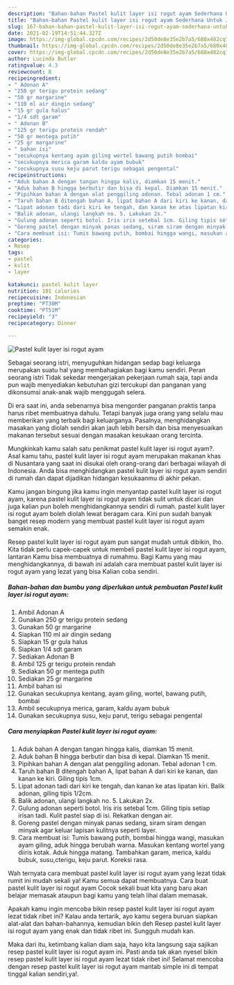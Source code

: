 ```yaml
---
description: "Bahan-bahan Pastel kulit layer isi rogut ayam Sederhana Untuk Jualan"
title: "Bahan-bahan Pastel kulit layer isi rogut ayam Sederhana Untuk Jualan"
slug: 167-bahan-bahan-pastel-kulit-layer-isi-rogut-ayam-sederhana-untuk-jualan
date: 2021-02-19T14:51:44.327Z
image: https://img-global.cpcdn.com/recipes/2d50de8e35e2b7a5/680x482cq70/pastel-kulit-layer-isi-rogut-ayam-foto-resep-utama.jpg
thumbnail: https://img-global.cpcdn.com/recipes/2d50de8e35e2b7a5/680x482cq70/pastel-kulit-layer-isi-rogut-ayam-foto-resep-utama.jpg
cover: https://img-global.cpcdn.com/recipes/2d50de8e35e2b7a5/680x482cq70/pastel-kulit-layer-isi-rogut-ayam-foto-resep-utama.jpg
author: Lucinda Butler
ratingvalue: 4.3
reviewcount: 8
recipeingredient:
- " Adonan A"
- "250 gr terigu protein sedang"
- "50 gr margarine"
- "110 ml air dingin sedang"
- "15 gr gula halus"
- "1/4 sdt garam"
- " Adonan B"
- "125 gr terigu protein rendah"
- "50 gr mentega putih"
- "25 gr margarine"
- " bahan isi"
- "secukupnya kentang ayam giling wortel bawang putih bombai"
- "secukupnya merica garam kaldu ayam bubuk"
- "secukupnya susu keju parut terigu sebagai pengental"
recipeinstructions:
- "Aduk bahan A dengan tangan hingga kalis, diamkan 15 menit."
- "Aduk bahan B hingga berbutir dan bisa di kepal. Diamkan 15 menit."
- "Pipihkan bahan A dengan alat penggiling adonan. Tebal adonan 1 cm."
- "Taruh bahan B ditengah bahan A, lipat bahan A dari kiri ke kanan, dan kanan ke kiri. Giling tipis 1cm."
- "Lipat adonan tadi dari kiri ke tengah, dan kanan ke atas lipatan kiri. Balik adonan, giling tipis 1/2cm."
- "Balik adonan, ulangi langkah no. 5. Lakukan 2x."
- "Gulung adonan seperti botol. Iris iris setebal 1cm. Giling tipis setiap irisan tadi. Kulit pastel siap di isi. Rekatkan dengan air."
- "Goreng pastel dengan minyak panas sedang, siram siram dengan minyak agar keluar lapisan kulitnya seperti layer."
- "Cara membuat isi: Tumis bawang putih, bombai hingga wangi, masukan ayam giling, aduk hingga berubah warna. Masukan kentang wortel yang diiris kotak. Aduk hingga matang. Tambahkan garam, merica, kaldu bubuk, susu,cterigu, keju parut. Koreksi rasa."
categories:
- Resep
tags:
- pastel
- kulit
- layer

katakunci: pastel kulit layer 
nutrition: 101 calories
recipecuisine: Indonesian
preptime: "PT30M"
cooktime: "PT51M"
recipeyield: "3"
recipecategory: Dinner

---
```



![Pastel kulit layer isi rogut ayam](https://img-global.cpcdn.com/recipes/2d50de8e35e2b7a5/680x482cq70/pastel-kulit-layer-isi-rogut-ayam-foto-resep-utama.jpg)

Sebagai seorang istri, menyuguhkan hidangan sedap bagi keluarga merupakan suatu hal yang membahagiakan bagi kamu sendiri. Peran seorang istri Tidak sekedar mengerjakan pekerjaan rumah saja, tapi anda pun wajib menyediakan kebutuhan gizi tercukupi dan panganan yang dikonsumsi anak-anak wajib menggugah selera.

Di era  saat ini, anda sebenarnya bisa mengorder panganan praktis tanpa harus ribet membuatnya dahulu. Tetapi banyak juga orang yang selalu mau memberikan yang terbaik bagi keluarganya. Pasalnya, menghidangkan masakan yang diolah sendiri akan jauh lebih bersih dan bisa menyesuaikan makanan tersebut sesuai dengan masakan kesukaan orang tercinta. 



Mungkinkah kamu salah satu penikmat pastel kulit layer isi rogut ayam?. Asal kamu tahu, pastel kulit layer isi rogut ayam merupakan makanan khas di Nusantara yang saat ini disukai oleh orang-orang dari berbagai wilayah di Indonesia. Anda bisa menghidangkan pastel kulit layer isi rogut ayam sendiri di rumah dan dapat dijadikan hidangan kesukaanmu di akhir pekan.

Kamu jangan bingung jika kamu ingin menyantap pastel kulit layer isi rogut ayam, karena pastel kulit layer isi rogut ayam tidak sulit untuk dicari dan juga kalian pun boleh menghidangkannya sendiri di rumah. pastel kulit layer isi rogut ayam boleh diolah lewat beragam cara. Kini pun sudah banyak banget resep modern yang membuat pastel kulit layer isi rogut ayam semakin enak.

Resep pastel kulit layer isi rogut ayam pun sangat mudah untuk dibikin, lho. Kita tidak perlu capek-capek untuk membeli pastel kulit layer isi rogut ayam, lantaran Kamu bisa membuatnya di rumahmu. Bagi Kamu yang mau menghidangkannya, di bawah ini adalah cara membuat pastel kulit layer isi rogut ayam yang lezat yang bisa Kalian coba sendiri.

<!--inarticleads1-->

##### Bahan-bahan dan bumbu yang diperlukan untuk pembuatan Pastel kulit layer isi rogut ayam:

1. Ambil  Adonan A
1. Gunakan 250 gr terigu protein sedang
1. Gunakan 50 gr margarine
1. Siapkan 110 ml air dingin sedang
1. Siapkan 15 gr gula halus
1. Siapkan 1/4 sdt garam
1. Sediakan  Adonan B
1. Ambil 125 gr terigu protein rendah
1. Sediakan 50 gr mentega putih
1. Sediakan 25 gr margarine
1. Ambil  bahan isi
1. Gunakan secukupnya kentang, ayam giling, wortel, bawang putih, bombai
1. Ambil secukupnya merica, garam, kaldu ayam bubuk
1. Gunakan secukupnya susu, keju parut, terigu sebagai pengental




<!--inarticleads2-->

##### Cara menyiapkan Pastel kulit layer isi rogut ayam:

1. Aduk bahan A dengan tangan hingga kalis, diamkan 15 menit.
1. Aduk bahan B hingga berbutir dan bisa di kepal. Diamkan 15 menit.
1. Pipihkan bahan A dengan alat penggiling adonan. Tebal adonan 1 cm.
1. Taruh bahan B ditengah bahan A, lipat bahan A dari kiri ke kanan, dan kanan ke kiri. Giling tipis 1cm.
1. Lipat adonan tadi dari kiri ke tengah, dan kanan ke atas lipatan kiri. Balik adonan, giling tipis 1/2cm.
1. Balik adonan, ulangi langkah no. 5. Lakukan 2x.
1. Gulung adonan seperti botol. Iris iris setebal 1cm. Giling tipis setiap irisan tadi. Kulit pastel siap di isi. Rekatkan dengan air.
1. Goreng pastel dengan minyak panas sedang, siram siram dengan minyak agar keluar lapisan kulitnya seperti layer.
1. Cara membuat isi: Tumis bawang putih, bombai hingga wangi, masukan ayam giling, aduk hingga berubah warna. Masukan kentang wortel yang diiris kotak. Aduk hingga matang. Tambahkan garam, merica, kaldu bubuk, susu,cterigu, keju parut. Koreksi rasa.




Wah ternyata cara membuat pastel kulit layer isi rogut ayam yang lezat tidak rumit ini mudah sekali ya! Kamu semua dapat membuatnya. Cara buat pastel kulit layer isi rogut ayam Cocok sekali buat kita yang baru akan belajar memasak ataupun bagi kamu yang telah lihai dalam memasak.

Apakah kamu ingin mencoba bikin resep pastel kulit layer isi rogut ayam lezat tidak ribet ini? Kalau anda tertarik, ayo kamu segera buruan siapkan alat-alat dan bahan-bahannya, kemudian bikin deh Resep pastel kulit layer isi rogut ayam yang enak dan tidak ribet ini. Sungguh mudah kan. 

Maka dari itu, ketimbang kalian diam saja, hayo kita langsung saja sajikan resep pastel kulit layer isi rogut ayam ini. Pasti anda tak akan nyesel bikin resep pastel kulit layer isi rogut ayam lezat tidak ribet ini! Selamat mencoba dengan resep pastel kulit layer isi rogut ayam mantab simple ini di tempat tinggal kalian sendiri,ya!.

